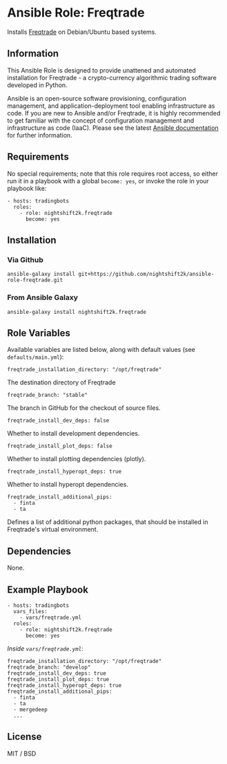 # Ansible Role: Freqtrade

Installs [Freqtrade](https://www.freqtrade.io) on Debian/Ubuntu based systems.

## Information

This Ansible Role is designed to provide unattened and automated installation for Freqtrade - a crypto-currency algorithmic trading software developed in Python. 

Ansible is an open-source software provisioning, configuration management, and application-deployment tool enabling infrastructure as code. If you are new to Ansible and/or Freqtrade, it is highly recommended to get familiar with the concept of configuration management and infrastructure as code (IaaC). Please see the latest [Ansible documentation](https://docs.ansible.com/ansible/latest/index.html) for further information.

## Requirements

No special requirements; note that this role requires root access, so either run it in a playbook with a global `become: yes`, or invoke the role in your playbook like:

    - hosts: tradingbots
      roles:
        - role: nightshift2k.freqtrade
          become: yes

## Installation

### Via Github
    
    ansible-galaxy install git+https://github.com/nightshift2k/ansible-role-freqtrade.git
    
### From Ansible Galaxy

    ansible-galaxy install nightshift2k.freqtrade

## Role Variables

Available variables are listed below, along with default values (see `defaults/main.yml`):

    freqtrade_installation_directory: "/opt/freqtrade"

The destination directory of Freqtrade

    freqtrade_branch: "stable"
    
The branch in GitHub for the checkout of source files.

    freqtrade_install_dev_deps: false
    
Whether to install development dependencies.

    freqtrade_install_plot_deps: false

Whether to install plotting dependencies (plotly).

    freqtrade_install_hyperopt_deps: true
    
Whether to install hyperopt dependencies.

    freqtrade_install_additional_pips:
      - finta
      - ta
Defines a list of additional python packages, that should be installed in Freqtrade's virtual environment.

## Dependencies

None.

## Example Playbook

    - hosts: tradingbots
      vars_files:
        - vars/freqtrade.yml
      roles:
        - role: nightshift2k.freqtrade
          become: yes

*Inside `vars/freqtrade.yml`*:

    freqtrade_installation_directory: "/opt/freqtrade"
    freqtrade_branch: "develop"
    freqtrade_install_dev_deps: true 
    freqtrade_install_plot_deps: true
    freqtrade_install_hyperopt_deps: true 
    freqtrade_install_additional_pips:
      - finta
      - ta
      - mergedeep
      ...

## License

MIT / BSD